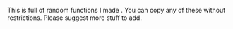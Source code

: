 This is full of random functions I made .
You can copy any of these without restrictions.
Please suggest more stuff to add.
